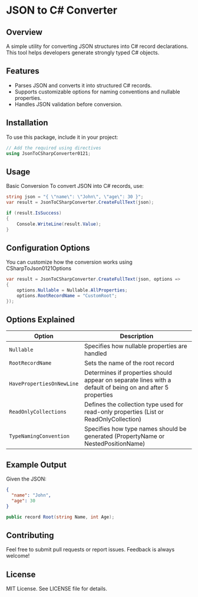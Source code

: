 # JSON to C# Converter

## Overview
A simple utility for converting JSON structures into C# record declarations. This tool helps developers generate strongly typed C# objects.

## Features
- Parses JSON and converts it into structured C# records.
- Supports customizable options for naming conventions and nullable properties.
- Handles JSON validation before conversion.

## Installation
To use this package, include it in your project:

```csharp
// Add the required using directives
using JsonToCSharpConverter0121;

```
## Usage
Basic Conversion
To convert JSON into C# records, use:

```csharp
string json = "{ \"name\": \"John\", \"age\": 30 }";
var result = JsonToCSharpConverter.CreateFullText(json);

if (result.IsSuccess)
{
    Console.WriteLine(result.Value);
}
```

## Configuration Options
You can customize how the conversion works using CSharpToJson0121Options


```csharp
var result = JsonToCSharpConverter.CreateFullText(json, options =>
{
    options.Nullable = Nullable.AllProperties;
    options.RootRecordName = "CustomRoot";
});
```

## Options Explained

| Option                | Description                                      |
|-----------------------|--------------------------------------------------|
| `Nullable`           | Specifies how nullable properties are handled    |
| `RootRecordName`     | Sets the name of the root record                 |
| `HavePropertiesOnNewLine` | Determines if properties should appear on separate lines with a default of being on and after 5 properties |
| `ReadOnlyCollections` | Defines the collection type used for read-only properties (List or ReadOnlyCollection) |
| `TypeNamingConvention` | Specifies how type names should be generated (PropertyName or NestedPositionName) |


## Example Output
Given the JSON:

```json
{
  "name": "John",
  "age": 30
}
```

```csharp
public record Root(string Name, int Age);
```

## Contributing
Feel free to submit pull requests or report issues. Feedback is always welcome!

## License
MIT License. See LICENSE file for details.